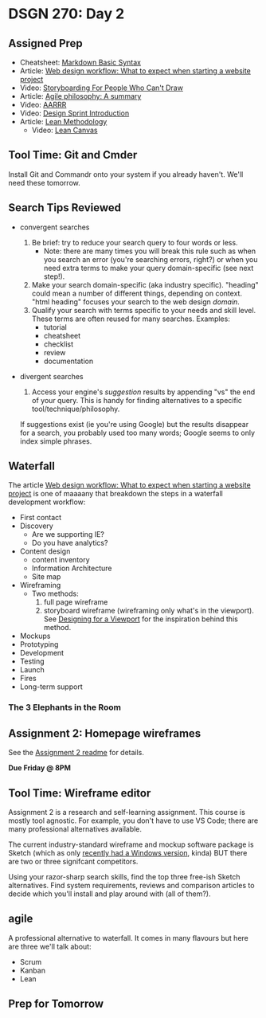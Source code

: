 # DSGN 270: Day 2

## Assigned Prep
- Cheatsheet: [Markdown Basic Syntax](https://www.markdownguide.org/basic-syntax/)
- Article: [Web design workflow: What to expect when starting a website project](https://blog.tbhcreative.com/2015/12/what-to-expect-website-design-workflow.html)
- Video: [Storyboarding For People Who Can't Draw](https://youtu.be/ux_Em1lVsjI)
- Article: [Agile philosophy: A summary](https://development.robinwinslow.uk/2014/01/10/agile-philosophy/)
- Video: [AARRR](https://www.youtube.com/watch?v=CcDpxG_Wz-k)
- Video: [Design Sprint Introduction](https://youtu.be/Z8MOwcqZuuU)
- Article: [Lean Methodology](http://theleanstartup.com/principles)
  - Video: [Lean Canvas](https://youtu.be/7o8uYdUaFR4)

## Tool Time: Git and Cmder
Install Git and Commandr onto your system if you already haven't. We'll need these tomorrow.

## Search Tips Reviewed
- convergent searches
    1. Be brief: try to reduce your search query to four words or less.
        - Note: there are many times you will break this rule such as when you search an error (you're searching errors, right?) or when you need extra terms to make your query domain-specific (see next step!).
    2. Make your search domain-specific (aka industry specific). "heading" could mean a number of different things, depending on context. "html heading" focuses your search to the web design *domain*.
    3. Qualify your search with terms specific to your needs and skill level. These terms are often reused for many searches. Examples:
        - tutorial
        - cheatsheet
        - checklist
        - review
        - documentation
- divergent searches
    1. Access your engine's *suggestion* results by appending "vs" the end of your query. This is handy for finding alternatives to a specific tool/technique/philosophy.

    If suggestions exist (ie you're using Google) but the results disappear for a search, you probably used too many words; Google seems to only index simple phrases.

## Waterfall
The article [Web design workflow: What to expect when starting a website project](https://blog.tbhcreative.com/2015/12/what-to-expect-website-design-workflow.html) is one of maaaany that breakdown the steps in a waterfall development workflow:
- First contact
- Discovery
  - Are we supporting IE?
  - Do you have analytics?
- Content design
  - content inventory
  - Information Architecture
  - Site map
- Wireframing
  - Two methods:
      1. full page wireframe
      2. storyboard wireframe (wireframing only what's in the viewport). See [Designing for a Viewport](https://www.youtube.com/watch?v=QY3lTBZnJmE) for the inspiration behind this method.
- Mockups
- Prototyping
- Development
- Testing
- Launch
- Fires
- Long-term support

### The 3 Elephants in the Room

## Assignment 2: Homepage wireframes
See the [Assignment 2 readme](../../assignments/assignment-2/README.md) for details.

**Due Friday @ 8PM**

## Tool Time: Wireframe editor
Assignment 2 is a research and self-learning assignment. This course is mostly tool agnostic. For example, you don't have to use VS Code; there are many professional alternatives available.

The current industry-standard wireframe and mockup software package is Sketch (which as only [recently had a Windows version](https://uxplanet.org/the-long-awaited-sketch-for-windows-comes-from-an-indie-team-2fc94309399c), kinda) BUT there are two or three signifcant competitors. 

Using your razor-sharp search skills, find the top three free-ish Sketch alternatives. Find system requirements, reviews and comparison articles to decide which you'll install and play around with (all of them?).

## agile
A professional alternative to waterfall. It comes in many flavours but here are three we'll talk about:
- Scrum
- Kanban
- Lean

## Prep for Tomorrow
